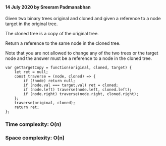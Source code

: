#
#### 14 July 2020 by Sreeram Padmanabhan

Given two binary trees original and cloned and given a reference to a node target in the original tree.

The cloned tree is a copy of the original tree.

Return a reference to the same node in the cloned tree.

Note that you are not allowed to change any of the two trees or the target node and the answer must be a reference to a node in the cloned tree.

    var getTargetCopy = function(original, cloned, target) {
        let ret = null;
        const traverse = (node, cloned) => {
            if (!node) return null;
            if (node.val === target.val) ret = cloned;
            if (node.left) traverse(node.left, cloned.left);
            if (node.right) traverse(node.right, cloned.right);
        };
        traverse(original, cloned);
        return ret;
    };

### Time complexity: O(n)
### Space complexity: O(n)
